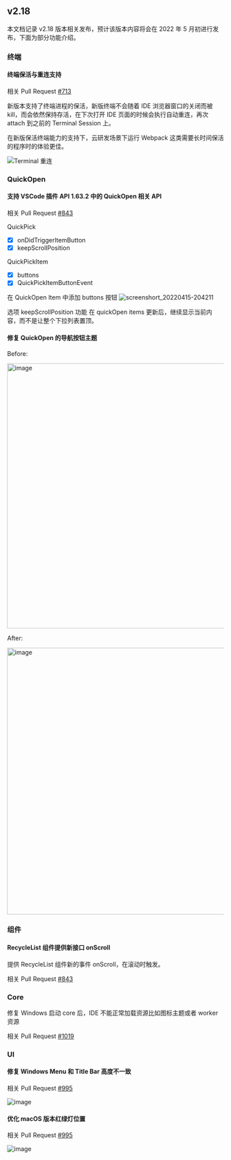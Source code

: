 ## v2.18

本文档记录 v2.18 版本相关发布，预计该版本内容将会在 2022 年 5 月初进行发布，下面为部分功能介绍。

### 终端

#### 终端保活与重连支持

相关 Pull Request [#713](https://github.com/opensumi/core/pull/713)

新版本支持了终端进程的保活，新版终端不会随着 IDE 浏览器窗口的关闭而被 kill，而会依然保持存活，在下次打开 IDE 页面的时候会执行自动重连，再次 attach 到之前的 Terminal Session 上。

在新版保活终端能力的支持下，云研发场景下运行 Webpack 这类需要长时间保活的程序时的体验更佳。

![Terminal 重连](https://user-images.githubusercontent.com/12879047/165902901-94528794-741b-4483-bbed-3dd62c56e534.gif)

### QuickOpen

#### 支持 VSCode 插件 API 1.63.2 中的 QuickOpen 相关 API

相关 Pull Request [#843](https://github.com/opensumi/core/pull/843)

QuickPick
- [x] onDidTriggerItemButton
- [x] keepScrollPosition

QuickPickItem
- [x] buttons
- [x] QuickPickItemButtonEvent

在 QuickOpen Item 中添加 buttons 按钮
![screenshort_20220415-204211](https://user-images.githubusercontent.com/2226423/163572077-8beda36c-709b-4434-9ffa-fa81166ca4ec.gif)

选项 keepScrollPosition 功能
在 quickOpen items 更新后，继续显示当前内容，而不是让整个下拉列表置顶。

#### 修复 QuickOpen 的导航按钮主题

Before:

<img width="616" alt="image" src="https://user-images.githubusercontent.com/2226423/163305433-31f64cbc-1036-45c1-b666-db02c916ad9e.png">

After:

<img width="620" alt="image" src="https://user-images.githubusercontent.com/2226423/163304743-17cad105-9d77-40e9-a46c-a1f36532941f.png">


### 组件

#### RecycleList 组件提供新接口 onScroll

提供 RecycleList 组件新的事件 onScroll，在滚动时触发。

相关 Pull Request [#843](https://github.com/opensumi/core/pull/843)


### Core

修复 Windows 启动 core 后，IDE 不能正常加载资源比如图标主题或者 worker 资源

相关 Pull Request [#1019](https://github.com/opensumi/core/pull/1019)

### UI

#### 修复 Windows Menu 和 Title Bar 高度不一致

相关 Pull Request [#995](https://github.com/opensumi/core/pull/995)

![image](https://user-images.githubusercontent.com/2226423/169789607-9f275e3d-ed27-4a7c-93b4-511ee55ceb34.png)

#### 优化 macOS 版本红绿灯位置

相关 Pull Request [#995](https://github.com/opensumi/core/pull/995)

![image](https://user-images.githubusercontent.com/2226423/169789711-076ffb74-d2d4-40a1-8e10-4f0ecc9ed165.png)


